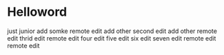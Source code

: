 # Helloword
just junior  add somke 
remote edit add other
second edit add other
remote edit
thrid edit
remote edit
four edit
five edit
six edit
seven edit
remote edit
remote edit
